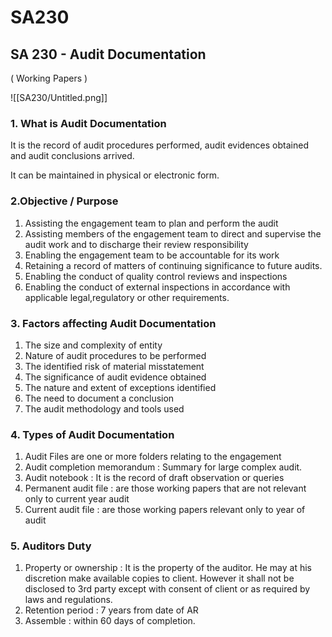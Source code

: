 # SA230

## SA 230 - Audit Documentation

( Working Papers ) 

![[SA230/Untitled.png]]

### 1. What is Audit Documentation

It is the record of audit procedures performed, audit evidences obtained and audit conclusions arrived.

It can be maintained in physical or electronic form.

### 2.Objective / Purpose

1. Assisting the engagement team to plan and perform the audit
2. Assisting members of the engagement team to direct and supervise the audit work and to discharge their review responsibility
3. Enabling the engagement team to be accountable for its work
4. Retaining a record of matters of continuing significance to future audits.
5. Enabling the conduct of quality control reviews and inspections
6. Enabling the conduct of external inspections in accordance with applicable legal,regulatory or other requirements.

### 3. Factors affecting Audit Documentation

1. The size and complexity of entity
2. Nature of audit procedures to be performed
3. The identified risk of material misstatement 
4. The significance of audit evidence obtained 
5. The nature and extent of exceptions identified 
6. The need to document a conclusion
7. The audit methodology and tools used

### 4. Types of Audit Documentation

1. Audit Files are one or more folders relating to the engagement
2. Audit completion memorandum :  Summary for large complex audit.
3. Audit notebook : It is the record of draft observation or queries 
4. Permanent audit file : are those working papers that are not relevant only to current year audit 
5. Current audit file : are those working papers relevant only to year of audit 

### 5. Auditors Duty

1. Property or ownership : It is the property of the auditor. He may at his discretion make available copies to client. However it shall not be disclosed to 3rd party except with consent of client or as required by laws and regulations.
2. Retention period : 7 years from date of AR
3. Assemble : within 60 days of completion.